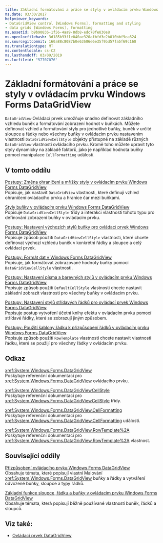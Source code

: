 ```yaml
---
title: Základní formátování a práce se styly v ovládacím prvku Windows Forms DataGridView
ms.date: 03/30/2017
helpviewer_keywords:
- DataGridView control [Windows Forms], formatting and styling
- data grids [Windows Forms], formatting
ms.assetid: b9b90836-1f56-4aa9-8db8-edc78fe830e8
ms.openlocfilehash: 3d185b93f1e040ae320afbfd3e2b010bbf9ca624
ms.sourcegitcommit: 160a88c8087b0e63606e6e35f9bd57fa5f69c168
ms.translationtype: MT
ms.contentlocale: cs-CZ
ms.lasthandoff: 03/09/2019
ms.locfileid: "57707076"
---
```

# <a name="basic-formatting-and-styling-in-the-windows-forms-datagridview-control"></a>Základní formátování a práce se styly v ovládacím prvku Windows Forms DataGridView
`DataGridView` Ovládací prvek umožňuje snadno definovat základního vzhledu buněk a formátování zobrazení hodnot v buňkách. Můžete definovat vzhled a formátování styly pro jednotlivé buňky, buněk v určité sloupce a řádky nebo všechny buňky v ovládacím prvku nastavením vlastnosti `DataGridViewCellStyle` objekty přístupné na základě různých `DataGridView` vlastnosti ovládacího prvku. Kromě toho můžete upravit tyto styly dynamicky na základě faktorů, jako je například hodnota buňky pomocí manipulace `CellFormatting` událostí.  
  
## <a name="in-this-section"></a>V tomto oddílu  
 [Postupy: Změna ohraničení a mřížky styly v ovládacím prvku Windows Forms DataGridView](change-the-border-and-gridline-styles-in-the-datagrid.md)  
 Popisuje, jak nastavit `DataGridView` vlastnosti, které definují vzhled ohraničení ovládacího prvku a hranice čar mezi buňkami.  
  
 [Styly buňky v ovládacím prvku Windows Forms DataGridView](cell-styles-in-the-windows-forms-datagridview-control.md)  
 Popisuje `DataGridViewCellStyle` třídy a interakci vlastnosti tohoto typu pro definování zobrazení buňky v ovládacím prvku.  
  
 [Postupy: Nastavení výchozích stylů buňky pro ovládací prvek Windows Forms DataGridView](how-to-set-default-cell-styles-for-the-windows-forms-datagridview-control.md)  
 Popisuje způsob použití `DataGridViewCellStyle` vlastnosti, které chcete definovat výchozí vzhledu buněk v konkrétní řádky a sloupce a celý ovládací prvek.  
  
 [Postupy: Formát dat v Windows Forms DataGridView](how-to-format-data-in-the-windows-forms-datagridview-control.md)  
 Popisuje, jak formátovat zobrazované hodnoty buňky pomocí `DataGridViewCellStyle` vlastnosti.  
  
 [Postupy: Nastavení písma a barevných stylů v ovládacím prvku Windows Forms DataGridView](how-to-set-font-and-color-styles-in-the-windows-forms-datagridview-control.md)  
 Popisuje způsob použití `DefaultCellStyle` vlastnosti chcete nastavit základní zobrazit vlastnosti pro všechny buňky v ovládacím prvku.  
  
 [Postupy: Nastavení stylů střídavých řádků pro ovládací prvek Windows Forms DataGridView](how-to-set-alternating-row-styles-for-the-windows-forms-datagridview-control.md)  
 Popisuje postup vytvoření účetní knihy efektu v ovládacím prvku pomocí střídavé řádky, které se zobrazují jiným způsobem.  
  
 [Postupy: Použití šablony řádku k přizpůsobení řádků v ovládacím prvku Windows Forms DataGridView](use-the-row-template-to-customize-rows-in-the-datagrid.md)  
 Popisuje způsob použití `RowTemplate` vlastnosti chcete nastavit vlastnosti řádku, které se použijí pro všechny řádky v ovládacím prvku.  
  
## <a name="reference"></a>Odkaz  
 <xref:System.Windows.Forms.DataGridView>  
 Poskytuje referenční dokumentaci pro <xref:System.Windows.Forms.DataGridView> ovládacího prvku.  
  
 <xref:System.Windows.Forms.DataGridViewCellStyle>  
 Poskytuje referenční dokumentaci pro <xref:System.Windows.Forms.DataGridViewCellStyle> třídy.  
  
 <xref:System.Windows.Forms.DataGridView.CellFormatting>  
 Poskytuje referenční dokumentaci pro <xref:System.Windows.Forms.DataGridView.CellFormatting> událostí.  
  
 <xref:System.Windows.Forms.DataGridView.RowTemplate%2A>  
 Poskytuje referenční dokumentaci pro <xref:System.Windows.Forms.DataGridView.RowTemplate%2A> vlastnost.  
  
## <a name="related-sections"></a>Související oddíly  
 [Přizpůsobení ovládacího prvku Windows Forms DataGridView](customizing-the-windows-forms-datagridview-control.md)  
 Obsahuje témata, které popisují vlastní Malování <xref:System.Windows.Forms.DataGridView> buňky a řádky a vytváření odvozené buňky, sloupce a typy řádků.  
  
 [Základní funkce sloupce, řádku a buňky v ovládacím prvku Windows Forms DataGridView](basic-column-row-and-cell-features-wf-datagridview-control.md)  
 Obsahuje témata, která popisují běžně používané vlastnosti buněk, řádků a sloupců.  
  
## <a name="see-also"></a>Viz také:
- [Ovládací prvek DataGridView](datagridview-control-windows-forms.md)
